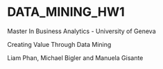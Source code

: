 # DATA_MINING_HW1
Master In Business Analytics - University of Geneva

Creating Value Through Data Mining

Liam Phan, Michael Bigler and Manuela Gisante

